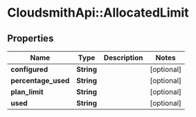 # CloudsmithApi::AllocatedLimit

## Properties
Name | Type | Description | Notes
------------ | ------------- | ------------- | -------------
**configured** | **String** |  | [optional] 
**percentage_used** | **String** |  | [optional] 
**plan_limit** | **String** |  | [optional] 
**used** | **String** |  | [optional] 


